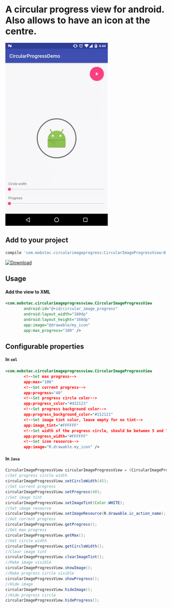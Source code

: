 # A circular progress view for android. Also allows to have an icon at the centre.


![Demo](/media/demo.gif)

## Add to your project

```groovy
compile 'com.mobstac.circularimageprogress:CircularImageProgressView:0.1.2'
```

[ ![Download](https://api.bintray.com/packages/mobstac/maven/CircularImageProgressView/images/download.svg) ](https://bintray.com/mobstac/maven/CircularImageProgressView/_latestVersion) 

## Usage

#### Add the view to XML

```xml
<com.mobstac.circularimageprogressview.CircularImageProgressView
        android:id="@+id/circular_image_progress"
        android:layout_width="160dp"
        android:layout_height="160dp"
        app:image="@drawable/my_icon"
        app:max_progress="100" />
```

## Configurable properties

#### In `xml`

```xml
<com.mobstac.circularimageprogressview.CircularImageProgressView
        <!--Set max progress-->
        app:max="100"
        <!--Set current progress-->
        app:progress="40"
        <!--Set progress circle color-->
        app:progress_color="#432123"
        <!--Set progress background color-->
        app:progress_background_color="#212121"
        <!--Set image tint color, leave empty for no tint-->
        app:image_tint="#FFFFFF"
        <!--Set width of the progress circle, should be between 5 and 75-->
        app:progress_width="#FFFFFF"
        <!--Set icon resource-->
        app:image="R.drawable.my_icon" />
```


#### In `Java`


```java
CircularImageProgressView circularImageProgressView = (CircularImageProgressView) findViewById(R.id.circular_image_progress);
//Set progress circle width
circularImageProgressView.setCircleWidth(45);
//Set current progress
circularImageProgressView.setProgress(40);
//Set image tint
circularImageProgressView.setImageTint(Color.WHITE);
//Set image resource
circularImageProgressView.setImageResource(R.drawable.ic_action_name);
//Get current progress
circularImageProgressView.getProgress();
//Get max progress
circularImageProgressView.getMax();
//Get circle width
circularImageProgressView.getCircleWidth();
//Clear image tint
circularImageProgressView.clearImageTint();
//Make image visible
circularImageProgressView.showImage();
//Make progress circle visible
circularImageProgressView.showProgress();
//Hide image
circularImageProgressView.hideImage();
//Hide progress circle
circularImageProgressView.hideProgress();

```